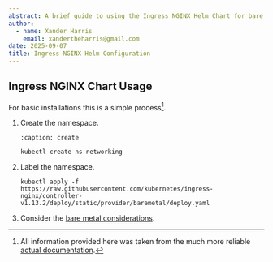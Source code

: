 ```yaml
---
abstract: A brief guide to using the Ingress NGINX Helm Chart for bare metal K8S.
author:
  - name: Xander Harris
    email: xandertheharris@gmail.com
date: 2025-09-07
title: Ingress NGINX Helm Configuration
---
```


## Ingress NGINX Chart Usage

For basic installations this is a simple process[^ingress-nginx-docs].

1. Create the namespace.

   ```{code-block} shell
   :caption: create

   kubectl create ns networking
   ```

2. Label the namespace.

   ```{code-block} shell
   kubectl apply -f https://raw.githubusercontent.com/kubernetes/ingress-nginx/controller-v1.13.2/deploy/static/provider/baremetal/deploy.yaml
   ```

3. Consider the
   [bare metal considerations](https://kubernetes.github.io/ingress-nginx/deploy/baremetal/).

[^ingress-nginx-docs]: All information provided here was taken from the much
    more reliable
    [actual documentation](https://kubernetes.github.io/ingress-nginx/deploy/#bare-metal-clusters).
